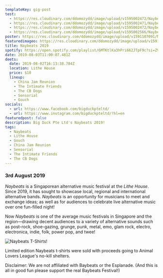 ```yaml
---
templateKey: gig-post
test:
  - https://res.cloudinary.com/ddomozydd/image/upload/v1595002472/Naybeats/Naybeats_hrzjbu.jpg
  - https://res.cloudinary.com/ddomozydd/image/upload/v1595002471/Naybeats/Naybeats3_ssvjtg.jpg
  - https://res.cloudinary.com/ddomozydd/image/upload/v1595002472/Naybeats/Naybeats2_vdabsq.jpg
  - https://res.cloudinary.com/ddomozydd/image/upload/v1595002566/Naybeats/Naybeats4_vm8knb.jpg
poster: https://res.cloudinary.com/ddomozydd/image/upload/v1591107091/Naybeats/naybeat_hmhdyg.jpg
featuredimageo: https://res.cloudinary.com/ddomozydd/image/upload/v1591107091/Naybeats/naybeat_hmhdyg.jpg
title: Naybeats 2019
spotify: https://open.spotify.com/playlist/6MTKtlKa3hPri662JTpF9c?si=ZVj-fFNbTyKsPzc7z3pNWA
date: 2019-08-03T11:00:07.481Z
deets:
  date: 2019-08-02T16:13:38.784Z
  location: Lithe House
  price: $10
  lineup:
    - China Jam Reunion
    - The Intimate Friends
    - The CB Dogs
    - Sensorial
    - Gouch
socials:
  - url: https://www.facebook.com/bigduckpteltd/
  - url: https://www.instagram.com/bigduckpteltd/?hl=en
featuredpost: false
description: Big Duck Pte Ltd's Naybeats 2019!
tags:
  - Naybeats
  - Lithe House
  - Gouch
  - China Jam Reunion
  - Sensorial
  - The Intimate Friends
  - The CB Dogs
---
```

### 3rd August 2019

*Naybeats* is a Singaporean alternative music festival at the *Lithe House*. Since 2019, it has sought to showcase local, regional and international alternative bands. *Naybeats* is an opportunity for musicians to meet and exchange ideas; as well as for audiences to celebrate live alternative music over one fun-filled night! 

Now *Naybeats* is one of the average music festivals in Singapore and the region—drawing decent audiences to a variety of alternative sounds such as post-rock, shoe-gazing, grunge, punk, metal, emo, glam rock, electro, electronica, indie, folk, power pop, and twee!



![](https://res.cloudinary.com/ddomozydd/image/upload/v1591106471/Naybeats/Nayshirt_fosofz.jpg "Naybeats T-Shirts!")

Limited edition Naybeats t-shirts were sold with proceeds going to Animal Lovers League's no-kill shelters.

Disclaimer: We are not affiliated with Baybeats or the Esplanade. (And this is all in good fun please support the real Baybeats Festival!)